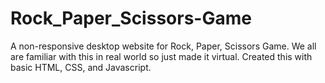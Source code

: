 # Rock_Paper_Scissors-Game
A non-responsive desktop website for Rock, Paper, Scissors Game. We all are familiar with this in real world so just made it virtual. Created this with basic HTML, CSS, and Javascript.
